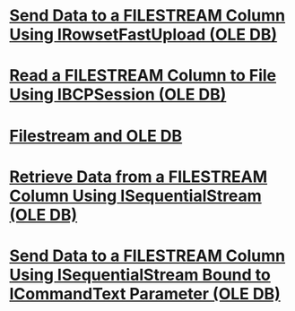 # [Send Data to a FILESTREAM Column Using IRowsetFastUpload (OLE DB)](send-data-to-a-filestream-column-using-irowsetfastupload-ole-db.md)
# [Read a FILESTREAM Column to File Using IBCPSession (OLE DB)](read-a-filestream-column-to-file-using-ibcpsession-ole-db.md)
# [Filestream and OLE DB](filestream-and-ole-db.md)
# [Retrieve Data from a FILESTREAM Column Using ISequentialStream (OLE DB)](retrieve-data-from-a-filestream-column-using-isequentialstream-ole-db.md)
# [Send Data to a FILESTREAM Column Using ISequentialStream Bound to ICommandText Parameter (OLE DB)](2225f6ab-a6cf-4c95-8291-2d2a13be7952.md)
